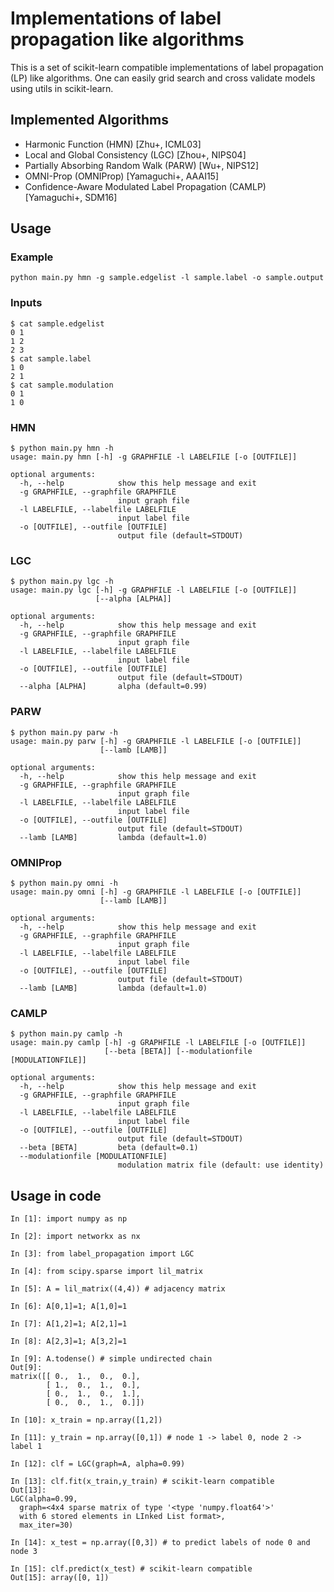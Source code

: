 # Implementations of label propagation like algorithms

This is a set of scikit-learn compatible implementations of label propagation (LP) like algorithms.
One can easily grid search and cross validate models using utils in scikit-learn.

## Implemented Algorithms

* Harmonic Function (HMN) [Zhu+, ICML03]
* Local and Global Consistency (LGC) [Zhou+, NIPS04]
* Partially Absorbing Random Walk (PARW) [Wu+, NIPS12]
* OMNI-Prop (OMNIProp) [Yamaguchi+, AAAI15]
* Confidence-Aware Modulated Label Propagation (CAMLP) [Yamaguchi+, SDM16]

## Usage

### Example
```
python main.py hmn -g sample.edgelist -l sample.label -o sample.output
```

### Inputs
```
$ cat sample.edgelist
0 1
1 2
2 3
$ cat sample.label
1 0
2 1
$ cat sample.modulation
0 1
1 0
```

### HMN

```
$ python main.py hmn -h
usage: main.py hmn [-h] -g GRAPHFILE -l LABELFILE [-o [OUTFILE]]

optional arguments:
  -h, --help            show this help message and exit
  -g GRAPHFILE, --graphfile GRAPHFILE
                        input graph file
  -l LABELFILE, --labelfile LABELFILE
                        input label file
  -o [OUTFILE], --outfile [OUTFILE]
                        output file (default=STDOUT)
```

### LGC

```
$ python main.py lgc -h
usage: main.py lgc [-h] -g GRAPHFILE -l LABELFILE [-o [OUTFILE]]
                   [--alpha [ALPHA]]

optional arguments:
  -h, --help            show this help message and exit
  -g GRAPHFILE, --graphfile GRAPHFILE
                        input graph file
  -l LABELFILE, --labelfile LABELFILE
                        input label file
  -o [OUTFILE], --outfile [OUTFILE]
                        output file (default=STDOUT)
  --alpha [ALPHA]       alpha (default=0.99)
```

### PARW

```
$ python main.py parw -h
usage: main.py parw [-h] -g GRAPHFILE -l LABELFILE [-o [OUTFILE]]
                    [--lamb [LAMB]]

optional arguments:
  -h, --help            show this help message and exit
  -g GRAPHFILE, --graphfile GRAPHFILE
                        input graph file
  -l LABELFILE, --labelfile LABELFILE
                        input label file
  -o [OUTFILE], --outfile [OUTFILE]
                        output file (default=STDOUT)
  --lamb [LAMB]         lambda (default=1.0)
```

### OMNIProp

```
$ python main.py omni -h
usage: main.py omni [-h] -g GRAPHFILE -l LABELFILE [-o [OUTFILE]]
                    [--lamb [LAMB]]

optional arguments:
  -h, --help            show this help message and exit
  -g GRAPHFILE, --graphfile GRAPHFILE
                        input graph file
  -l LABELFILE, --labelfile LABELFILE
                        input label file
  -o [OUTFILE], --outfile [OUTFILE]
                        output file (default=STDOUT)
  --lamb [LAMB]         lambda (default=1.0)
```

### CAMLP

```
$ python main.py camlp -h
usage: main.py camlp [-h] -g GRAPHFILE -l LABELFILE [-o [OUTFILE]]
                     [--beta [BETA]] [--modulationfile [MODULATIONFILE]]

optional arguments:
  -h, --help            show this help message and exit
  -g GRAPHFILE, --graphfile GRAPHFILE
                        input graph file
  -l LABELFILE, --labelfile LABELFILE
                        input label file
  -o [OUTFILE], --outfile [OUTFILE]
                        output file (default=STDOUT)
  --beta [BETA]         beta (default=0.1)
  --modulationfile [MODULATIONFILE]
                        modulation matrix file (default: use identity)
```

## Usage in code

```
In [1]: import numpy as np

In [2]: import networkx as nx

In [3]: from label_propagation import LGC

In [4]: from scipy.sparse import lil_matrix

In [5]: A = lil_matrix((4,4)) # adjacency matrix

In [6]: A[0,1]=1; A[1,0]=1

In [7]: A[1,2]=1; A[2,1]=1

In [8]: A[2,3]=1; A[3,2]=1

In [9]: A.todense() # simple undirected chain
Out[9]:
matrix([[ 0.,  1.,  0.,  0.],
        [ 1.,  0.,  1.,  0.],
        [ 0.,  1.,  0.,  1.],
        [ 0.,  0.,  1.,  0.]])

In [10]: x_train = np.array([1,2])

In [11]: y_train = np.array([0,1]) # node 1 -> label 0, node 2 -> label 1

In [12]: clf = LGC(graph=A, alpha=0.99)

In [13]: clf.fit(x_train,y_train) # scikit-learn compatible
Out[13]:
LGC(alpha=0.99,
  graph=<4x4 sparse matrix of type '<type 'numpy.float64'>'
  with 6 stored elements in LInked List format>,
  max_iter=30)

In [14]: x_test = np.array([0,3]) # to predict labels of node 0 and node 3

In [15]: clf.predict(x_test) # scikit-learn compatible
Out[15]: array([0, 1])
```

